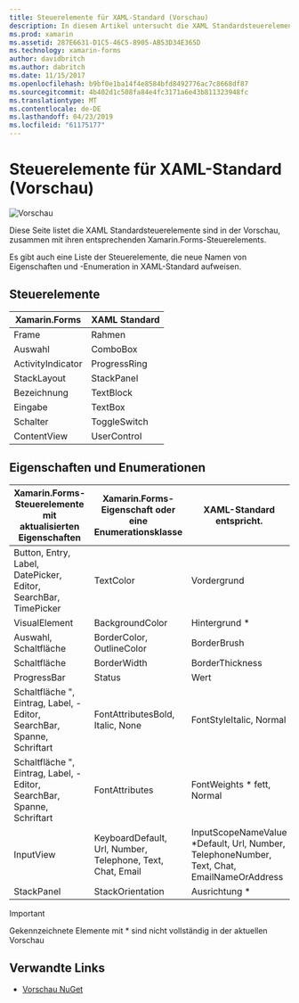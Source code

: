 ```yaml
---
title: Steuerelemente für XAML-Standard (Vorschau)
description: In diesem Artikel untersucht die XAML Standardsteuerelemente in Xamarin.Forms verfügbar ist.
ms.prod: xamarin
ms.assetid: 287E6631-D1C5-46C5-8905-AB53D34E365D
ms.technology: xamarin-forms
author: davidbritch
ms.author: dabritch
ms.date: 11/15/2017
ms.openlocfilehash: b9bf0e1ba14f4e8584bfd8492776ac7c8668df87
ms.sourcegitcommit: 4b402d1c508fa84e4fc3171a6e43b811323948fc
ms.translationtype: MT
ms.contentlocale: de-DE
ms.lasthandoff: 04/23/2019
ms.locfileid: "61175177"
---
```

# <a name="xaml-standard-preview-controls"></a>Steuerelemente für XAML-Standard (Vorschau)

![Vorschau](~/media/shared/preview.png)

Diese Seite listet die XAML Standardsteuerelemente sind in der Vorschau, zusammen mit ihren entsprechenden Xamarin.Forms-Steuerelements.

Es gibt auch eine Liste der Steuerelemente, die neue Namen von Eigenschaften und -Enumeration in XAML-Standard aufweisen.

## <a name="controls"></a>Steuerelemente

|Xamarin.Forms|XAML Standard|
|--- |--- |
|Frame|Rahmen|
|Auswahl|ComboBox|
|ActivityIndicator|ProgressRing|
|StackLayout|StackPanel|
|Bezeichnung|TextBlock|
|Eingabe|TextBox|
|Schalter|ToggleSwitch|
|ContentView|UserControl|


## <a name="properties-and-enumerations"></a>Eigenschaften und Enumerationen

|Xamarin.Forms-Steuerelemente mit aktualisierten Eigenschaften|Xamarin.Forms-Eigenschaft oder eine Enumerationsklasse|XAML-Standard entspricht.|
|--- |--- |--- |
|Button, Entry, Label, DatePicker, Editor, SearchBar, TimePicker|TextColor|Vordergrund|
|VisualElement|BackgroundColor|Hintergrund *|
|Auswahl, Schaltfläche|BorderColor, OutlineColor|BorderBrush|
|Schaltfläche|BorderWidth|BorderThickness|
|ProgressBar|Status|Wert|
|Schaltfläche ", Eintrag, Label, -Editor, SearchBar, Spanne, Schriftart|FontAttributesBold, Italic, None|FontStyleItalic, Normal|
|Schaltfläche ", Eintrag, Label, -Editor, SearchBar, Spanne, Schriftart|FontAttributes|FontWeights * fett, Normal|
|InputView|KeyboardDefault, Url, Number, Telephone, Text, Chat, Email|InputScopeNameValue *Default, Url, Number, TelephoneNumber, Text, Chat, EmailNameOrAddress|
|StackPanel|StackOrientation|Ausrichtung *|

> [!IMPORTANT]
> Gekennzeichnete Elemente mit * sind nicht vollständig in der aktuellen Vorschau

## <a name="related-links"></a>Verwandte Links

- [Vorschau NuGet](https://aka.ms/xf-xamlstandard-nuget)
